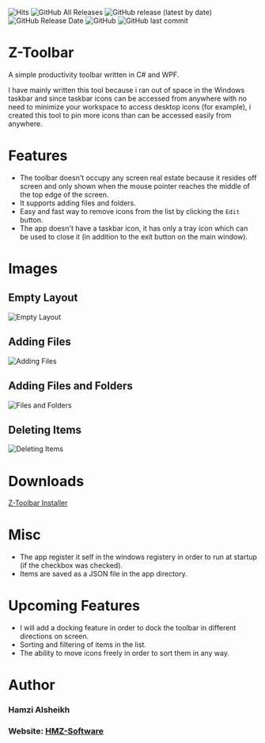 ![Hits](https://hitcounter.pythonanywhere.com/count/tag.svg?url=https%3A%2F%2Fgithub.com%2Fhmz777%2FZ-Toolbar)
![GitHub All Releases](https://img.shields.io/github/downloads/hmz777/Z-Toolbar/total?color=orange&style=flat-square)
![GitHub release (latest by date)](https://img.shields.io/github/v/release/hmz777/Z-Toolbar?color=yellow&label=latest%20release&style=flat-square)
![GitHub Release Date](https://img.shields.io/github/release-date/hmz777/Z-Toolbar?color=yellow&style=flat-square)
![GitHub](https://img.shields.io/github/license/hmz777/Z-Toolbar?color=blue&style=flat-square)
![GitHub last commit](https://img.shields.io/github/last-commit/hmz777/Z-Toolbar?color=black&style=flat-square)

# Z-Toolbar
A simple productivity toolbar written in C# and WPF.

I have mainly written this tool because i ran out of space in the Windows taskbar and since taskbar icons can be accessed from anywhere with no need to minimize your workspace to access desktop icons (for example),
i created this tool to pin more icons than can be accessed easily from anywhere.

# Features
- The toolbar doesn't occupy any screen real estate because it resides off screen and only shown when the mouse pointer reaches the middle of the top edge of the screen.
- It supports adding files and folders.
- Easy and fast way to remove icons from the list by clicking the `Edit` button.
- The app doesn't have a taskbar icon, it has only a tray icon which can be used to close it (in addition to the exit button on the main window).

# Images

## Empty Layout
![Empty Layout](https://i.imgur.com/dOWJyZn.png "Empty Layout")

## Adding Files
![Adding Files](https://i.imgur.com/tGOHaYd.png "Adding Files")

## Adding Files and Folders
![Files and Folders](https://i.imgur.com/BdcsNL6.png "Files and Folders")

## Deleting Items
![Deleting Items](https://i.imgur.com/gOB1hJk.png "Deleting Items")

# Downloads
[Z-Toolbar Installer](https://github.com/hmz777/Z-Toolbar/releases/download/v1.1/Z-Toolbar.exe) 

# Misc
- The app register it self in the windows registery in order to run at startup (if the checkbox was checked).
- Items are saved as a JSON file in the app directory.

# Upcoming Features
- I will add a docking feature in order to dock the toolbar in different directions on screen.
- Sorting and filtering of items in the list.
- The ability to move icons freely in order to sort them in any way.

# Author
### Hamzi Alsheikh
### Website: [HMZ-Software](https://www.hmz-software.tk)
